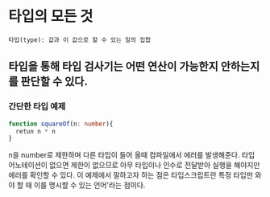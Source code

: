 # 타입의 모든 것
  `타입(type): 값과 이 값으로 할 수 있는 일의 집합`

타입을 통해 타입 검사기는 어떤 연산이 가능한지 안하는지를 판단할 수 있다.
---
### 간단한 타입 예제
```typescript
function squareOf(n: number){
  retun n * n
}
```

n을 number로 제한하며 다른 타입이 들어 올때 컴파일에서 에러를 발생해준다.
타입 어노테이션이 없으면 제한이 없으므로 아무 타입이나 인수로 전달받아 실행을 해야지만 에러를 확인할 수 있다.
이 예제에서 말하고자 하는 점은
  타입스크립트란 특정 타입만 와야 할 때 이를 명시할 수 있는 언어'라는 점이다.
